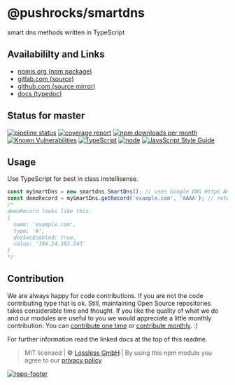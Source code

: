 # @pushrocks/smartdns
smart dns methods written in TypeScript

## Availabililty and Links
* [npmjs.org (npm package)](https://www.npmjs.com/package/@pushrocks/smartdns)
* [gitlab.com (source)](https://gitlab.com/pushrocks/smartdns)
* [github.com (source mirror)](https://github.com/pushrocks/smartdns)
* [docs (typedoc)](https://pushrocks.gitlab.io/smartdns/)

## Status for master
[![pipeline status](https://gitlab.com/pushrocks/smartdns/badges/master/pipeline.svg)](https://gitlab.com/pushrocks/smartdns/commits/master)
[![coverage report](https://gitlab.com/pushrocks/smartdns/badges/master/coverage.svg)](https://gitlab.com/pushrocks/smartdns/commits/master)
[![npm downloads per month](https://img.shields.io/npm/dm/@pushrocks/smartdns.svg)](https://www.npmjs.com/package/@pushrocks/smartdns)
[![Known Vulnerabilities](https://snyk.io/test/npm/@pushrocks/smartdns/badge.svg)](https://snyk.io/test/npm/@pushrocks/smartdns)
[![TypeScript](https://img.shields.io/badge/TypeScript->=%203.x-blue.svg)](https://nodejs.org/dist/latest-v10.x/docs/api/)
[![node](https://img.shields.io/badge/node->=%2010.x.x-blue.svg)](https://nodejs.org/dist/latest-v10.x/docs/api/)
[![JavaScript Style Guide](https://img.shields.io/badge/code%20style-prettier-ff69b4.svg)](https://prettier.io/)

## Usage

Use TypeScript for best in class instellisense.

```typescript
const mySmartDns = new smartdns.SmartDns(); // uses Google DNS Https API
const demoRecord = mySmartDns.getRecord('example.com', 'AAAA'); // returns promise
/*
demoRecord looks like this:
{
  name: 'example.com',
  type: 'A',
  dnsSecEnabled: true,
  value: '104.24.103.243'
}
*/
```

## Contribution

We are always happy for code contributions. If you are not the code contributing type that is ok. Still, maintaining Open Source repositories takes considerable time and thought. If you like the quality of what we do and our modules are useful to you we would appreciate a little monthly contribution: You can [contribute one time](https://lossless.link/contribute-onetime) or [contribute monthly](https://lossless.link/contribute). :)

For further information read the linked docs at the top of this readme.

> MIT licensed | **&copy;** [Lossless GmbH](https://lossless.gmbh)
| By using this npm module you agree to our [privacy policy](https://lossless.gmbH/privacy)

[![repo-footer](https://lossless.gitlab.io/publicrelations/repofooter.svg)](https://maintainedby.lossless.com)
